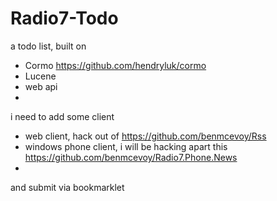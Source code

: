 # Radio7-Todo

a todo list, built on

 - Cormo https://github.com/hendryluk/cormo
 - Lucene
 - web api
 - 
 
i need to add some client
 - web client, hack out of https://github.com/benmcevoy/Rss
 - windows phone client, i will be hacking apart this https://github.com/benmcevoy/Radio7.Phone.News
 - 
 
and submit via bookmarklet
 
